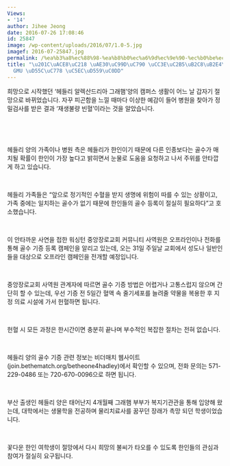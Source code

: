 ```yaml
---
Views:
- '14'
author: Jihee Jeong
date: 2016-07-26 17:08:46
id: 25847
image: /wp-content/uploads/2016/07/1.0-5.jpg
imagef: 2016-07-25847.jpg
permalink: /%ea%b3%a8%ec%88%98-%ea%b8%b0%ec%a6%9d%ec%9e%90-%ec%b0%be%ec%8a%b5%eb%8b%88%eb%8b%a4gmu-%ed%95%9c%ec%9d%b8-%ec%97%ac%ed%95%99%ec%83%9d/
title: "\u201C\uACE8\uC218 \uAE30\uC99D\uC790 \uCC3E\uC2B5\uB2C8\uB2E4\u201D\u2026\
  GMU \uD55C\uC778 \uC5EC\uD559\uC0DD"
---
```


희망으로 시작했던 ‘헤들리 알렉산드리아 그래햄’양의 캠퍼스 생활이 어느 날 갑자기 절망으로 바뀌었습니다. 자꾸 피곤함을 느낄 때마다 이상한 예감이 들어 병원을 찾아가 정밀검사를 받은 결과 ‘재생불량 빈혈’이라는 것을 알았습니다.

&nbsp;

&nbsp;

헤들리 양의 가족이나 병원 측은 헤들리가 한인이기 때문에 다른 인종보다는 골수가 매치될 확률이 한인이 가장 높다고 밝히면서 눈물로 도움을 요청하고 나서 주위를 안타깝게 하고 있습니다.

&nbsp;

헤들리 가족들은 “앞으로 정기적인 수혈을 받지 생명에 위험이 따를 수 있는 상황이고, 가족 중에는 일치하는 골수가 없기 때문에 한인들의 골수 등록이 절실히 필요하다”고 호소했습니다.

&nbsp;

이 안타까운 사연을 접한 워싱턴 중앙장로교회 커뮤니티 사역원은 오프라인이나 전화를 통해 골수 기증 등록 캠페인을 알리고 있는데, 오는 31일 주일날 교회에서 성도나 일반인들을 대상으로 오프라인 캠페인을 전개할 예정입니다.

&nbsp;

중앙장로교회 사역원 관계자에 따르면 골수 기증 방법은 어렵거나 고통스럽지 않으며 간단히 할 수 있는데, 우선 기증 전 5일간 혈액 속 줄기세포를 늘려줄 약물을 복용한 후 지정 의료 시설에 가서 헌혈하면 됩니다.

&nbsp;

헌혈 시 모든 과정은 한시간이면 충분히 끝나며 부수적인 복잡한 절차는 전혀 없습니다.

&nbsp;

헤들리 양의 골수 기증 관련 정보는 비더매치 웹사이트(join.bethematch.org/betheone4hadley)에서 확인할 수 있으며, 전화 문의는 571-229-0486 또는 720-670-0096으로 하면 됩니다.

&nbsp;

부산 출생인 헤들리 양은 태어난지 4개월째 그래햄 부부가 복지기관관을 통해 입양해 왔는데, 대학에서는 생물학을 전공하며 물리치료사를 꿈꾸던 장래가 촉망 되던 학생이었습니다.

&nbsp;

꽃다운 한인 여학생이 절망에서 다시 희망의 불씨가 타오를 수 있도록 한인들의 관심과 참여가 절실히 요구됩니다.